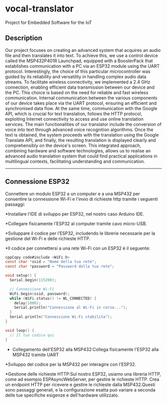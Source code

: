 # vocal-translator
Project for Embedded Software for the IoT

## Description
Our project focuses on creating an advanced system that acquires an audio file and then translates it into text. To achieve this, we use a control device called the MSP432P401R Launchpad, equipped with a BoosterPack that establishes communication with a PC via an ESP32 module using the UART protocol. Interestingly, the choice of this particular microcontroller was guided by its reliability and versatility in handling complex audio data streams.
To facilitate wireless connectivity, we implemented a 2.4 GHz connection, enabling efficient data transmission between our device and the PC. This choice is based on the need for reliable and fast wireless communication.
Internal communication between the various components of our device takes place via the UART protocol, ensuring an efficient and synchronised data flow. At the same time, communication with the Google API, which is crucial for text translation, follows the HTTP protocol, exploiting Internet connectivity to access and use online translation services. The main functionalities of our translator include the conversion of voice into text through advanced voice recognition algorithms. Once the text is obtained, the system proceeds with the translation using the Google Translate API, and finally, the resulting translation is displayed clearly and comprehensibly on the device's screen.
This integrated approach, combining hardware and software technologies, allows us to realise an advanced audio translation system that could find practical applications in multilingual contexts, facilitating understanding and communication.
<hr>

## Connessione ESP32
Connettere un modulo ESP32 a un computer e a una MSP432 per consentire la connessione Wi-Fi e l'invio di richieste http tramite i seguenti passaggi:

*Installare l'IDE di sviluppo per ESP32, nel nostro caso Arduino IDE.

*Collegare fisicamente l'ESP32 al computer tramite cavo micro-USB.

*Sviluppare il codice per l’ESP32, includendo le librerie necessarie per la gestione del Wi-Fi e delle richieste HTTP.

*Il codice per connettersi a una rete Wi-Fi con un ESP32 è il seguente:

```c
cppCopy code#include <WiFi.h>
const char *ssid = "Nome della tua rete";
const char *password = "Password della tua rete";

void setup() {
  Serial.begin(115200);

  // Connessione Wi-Fi
  WiFi.begin(ssid, password);
  while (WiFi.status() != WL_CONNECTED) {
    delay(1000);
    Serial.println("Connessione al Wi-Fi in corso...");
  }
  Serial.println("Connessione Wi-Fi stabilita");
}

void loop() {
  // Il tuo codice qui
}
```

* Collegamento dell'ESP32 alla MSP432:Collega fisicamente l'ESP32 alla MSP432 tramite UART

*Sviluppo del codice per la MSP432 per interagire con l'ESP32. 

*Gestione delle richieste HTTP:Sul nostro ESP32, usiamo una libreria HTTP, come ad esempio ESPAsyncWebServer, per gestire le richieste HTTP. Crea un endpoint HTTP per ricevere e gestire le richieste dalla MSP432.Questi sono passaggi generali, e la configurazione esatta può variare a seconda delle tue specifiche esigenze e dell'hardware utilizzato. 


